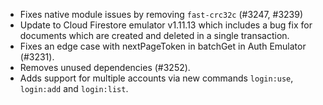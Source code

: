- Fixes native module issues by removing `fast-crc32c` (#3247, #3239)
- Update to Cloud Firestore emulator v1.11.13 which includes a bug fix for documents which are created and deleted in a single transaction.
- Fixes an edge case with nextPageToken in batchGet in Auth Emulator (#3231).
- Removes unused dependencies (#3252).
- Adds support for multiple accounts via new commands `login:use`, `login:add` and `login:list`.

